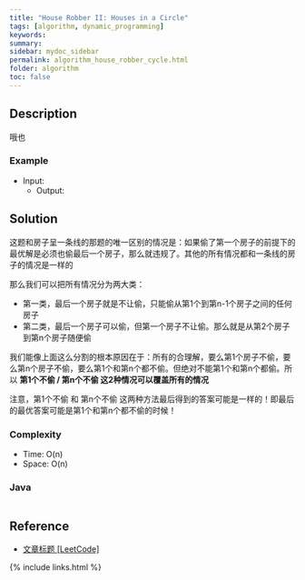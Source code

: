 ```yaml
---
title: "House Robber II: Houses in a Circle"
tags: [algorithm, dynamic_programming]
keywords:
summary:
sidebar: mydoc_sidebar
permalink: algorithm_house_robber_cycle.html
folder: algorithm
toc: false
---
```


## Description
哦也

### Example
* Input: 
  * Output: 

## Solution
这题和房子呈一条线的那题的唯一区别的情况是：如果偷了第一个房子的前提下的最优解是必须也偷最后一个房子，那么就违规了。其他的所有情况都和一条线的房子的情况是一样的

那么我们可以把所有情况分为两大类：
* 第一类，最后一个房子就是不让偷，只能偷从第1个到第n-1个房子之间的任何房子
* 第二类，最后一个房子可以偷，但第一个房子不让偷。那么就是从第2个房子到第n个房子随便偷

我们能像上面这么分割的根本原因在于：所有的合理解，要么第1个房子不偷，要么第n个房子不偷，要么第1个和第n个都不偷。但绝对不能第1个和第n个都偷。所以 
**第1个不偷 / 第n个不偷 这2种情况可以覆盖所有的情况**

注意，第1个不偷 和 第n个不偷 这两种方法最后得到的答案可能是一样的！即最后的最优答案可能是第1个和第n个都不偷的时候！

### Complexity
* Time: O(n)
* Space: O(n)

### Java
```java

```

## Reference
* [文章标题 [LeetCode]](网址放在这里)

{% include links.html %}
